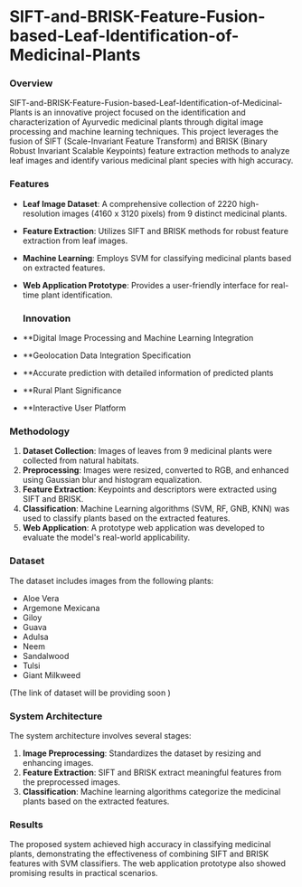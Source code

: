 # SIFT-and-BRISK-Feature-Fusion-based-Leaf-Identification-of-Medicinal-Plants

### Overview
SIFT-and-BRISK-Feature-Fusion-based-Leaf-Identification-of-Medicinal-Plants is an innovative project focused on the identification and characterization of Ayurvedic medicinal plants through digital image processing and machine learning techniques. This project leverages the fusion of SIFT (Scale-Invariant Feature Transform) and BRISK (Binary Robust Invariant Scalable Keypoints) feature extraction methods to analyze leaf images and identify various medicinal plant species with high accuracy.

### Features
- **Leaf Image Dataset**: A comprehensive collection of 2220 high-resolution images (4160 x 3120 pixels) from 9 distinct medicinal plants.
- **Feature Extraction**: Utilizes SIFT and BRISK methods for robust feature extraction from leaf images.
- **Machine Learning**: Employs SVM for classifying medicinal plants based on extracted features.
- **Web Application Prototype**: Provides a user-friendly interface for real-time plant identification.

  ### Innovation
- **Digital Image Processing and Machine Learning 
Integration
- **Geolocation Data Integration
 Specification
- **Accurate prediction with detailed information of 
predicted plants
- **Rural Plant Significance
- **Interactive User Platform
 
### Methodology
1. **Dataset Collection**: Images of leaves from 9 medicinal plants were collected from natural habitats.
2. **Preprocessing**: Images were resized, converted to RGB, and enhanced using Gaussian blur and histogram equalization.
3. **Feature Extraction**: Keypoints and descriptors were extracted using SIFT and BRISK.
4. **Classification**: Machine Learning algorithms (SVM, RF, GNB, KNN) was used to classify plants based on the extracted features.
5. **Web Application**: A prototype web application was developed to evaluate the model's real-world applicability.

### Dataset
The dataset includes images from the following plants:
- Aloe Vera
- Argemone Mexicana
- Giloy
- Guava
- Adulsa
- Neem
- Sandalwood
- Tulsi
- Giant Milkweed
  
(The link of dataset will be providing soon )

### System Architecture
The system architecture involves several stages:
1. **Image Preprocessing**: Standardizes the dataset by resizing and enhancing images.
2. **Feature Extraction**: SIFT and BRISK extract meaningful features from the preprocessed images.
3. **Classification**: Machine learning algorithms categorize the medicinal plants based on the extracted features.

### Results
The proposed system achieved high accuracy in classifying medicinal plants, demonstrating the effectiveness of combining SIFT and BRISK features with SVM classifiers. The web application prototype also showed promising results in practical scenarios.


